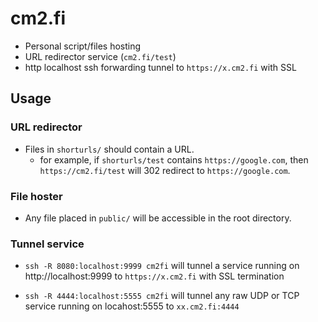 # cm2.fi
- Personal script/files hosting
- URL redirector service (`cm2.fi/test`)
- http localhost ssh forwarding tunnel to `https://x.cm2.fi` with SSL

## Usage
### URL redirector
- Files in `shorturls/` should contain a URL.
  - for example, if `shorturls/test` contains `https://google.com`, then
    `https://cm2.fi/test` will 302 redirect to `https://google.com`.

### File hoster
- Any file placed in `public/` will be accessible in the root directory.

### Tunnel service
- `ssh -R 8080:localhost:9999 cm2fi` will tunnel a service running on
  http://localhost:9999 to `https://x.cm2.fi` with SSL termination

- `ssh -R 4444:localhost:5555 cm2fi` will tunnel any raw UDP or TCP service running on
  locahost:5555 to `xx.cm2.fi:4444`



